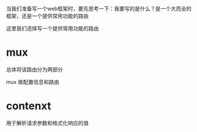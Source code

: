 当我们准备写一个web框架时，要先思考一下：我要写的是什么？是一个大而全的框架，还是一个提供常用功能的路由

这里我们选择写一个提供常用功能的路由

# mux
总体将该路由分为两部分

mux 做配置信息和路由

# contenxt
用于解析请求参数和格式化响应的值